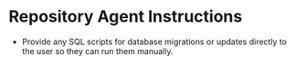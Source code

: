 # Repository Agent Instructions

- Provide any SQL scripts for database migrations or updates directly to the user so they can run them manually.
